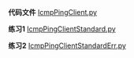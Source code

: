 **代码文件**
[IcmpPingClient.py](./IcmpPingClient.py)

**练习1**
[IcmpPingClientStandard.py](./IcmpPingClientStandard.py)

**练习2**
[IcmpPingClientStandardErr.py](./IcmpPingClientStandardErr.py)
